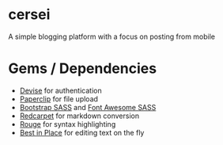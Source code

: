 cersei
======

A simple blogging platform with a focus on posting from mobile

Gems / Dependencies
=====
- [Devise](https://github.com/plataformatec/devise) for authentication
- [Paperclip](https://github.com/thoughtbot/paperclip) for file upload
- [Bootstrap SASS](https://github.com/twbs/bootstrap-sass) and [Font Awesome SASS](https://github.com/FortAwesome/font-awesome-sass)
- [Redcarpet](https://github.com/vmg/redcarpet) for markdown conversion
- [Rouge](https://github.com/jneen/rouge) for syntax highlighting
- [Best in Place](https://github.com/bernat/best_in_place) for editing text on the fly